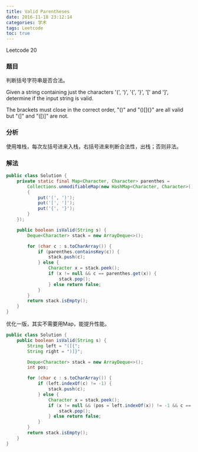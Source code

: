 ```yaml
---
title: Valid Parentheses
date: 2016-11-18 23:12:14
categories: 学术
tags: Leetcode
toc: true
---
```


Leetcode 20

### 题目

判断括号字符串是否合法。

Given a string containing just the characters '(', ')', '{', '}', '[' and ']', determine if the input string is valid.

The brackets must close in the correct order, "()" and "()[]{}" are all valid but "(]" and "([)]" are not.

### 分析

使用堆栈，每次左括号进来入栈，右括号进来判断合法性，出栈；否则非法。

### 解法

```java
public class Solution {
    private static final Map<Character, Character> parenthes = 
        Collections.unmodifiableMap(new HashMap<Character, Character>() {
        {
            put('(', ')');
            put('[', ']');
            put('{', '}');
        }
    });

    public boolean isValid(String s) {
        Deque<Character> stack = new ArrayDeque<>();

        for (char c : s.toCharArray()) {
            if (parenthes.containsKey(c)) {
                stack.push(c);
            } else {
                Character x = stack.peek();
                if (x != null && c == parenthes.get(x)) {
                    stack.pop();
                } else return false;
            }
        }
        return stack.isEmpty();
    }
}
```

优化一版，其实不需要用Map，能提升性能。

```java
public class Solution {
    public boolean isValid(String s) {
        String left = "([{";
        String right = ")]}";

        Deque<Character> stack = new ArrayDeque<>();
        int pos;

        for (char c : s.toCharArray()) {
            if (left.indexOf(c) != -1) {
                stack.push(c);
            } else {
                Character x = stack.peek();
                if (x != null && (pos = left.indexOf(x)) != -1 && c == right.charAt(pos)) {
                    stack.pop();
                } else return false;
            }
        }
        return stack.isEmpty();
    }
}
```